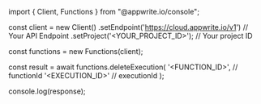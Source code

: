 import { Client, Functions } from "@appwrite.io/console";

const client = new Client()
    .setEndpoint('https://cloud.appwrite.io/v1') // Your API Endpoint
    .setProject('&lt;YOUR_PROJECT_ID&gt;'); // Your project ID

const functions = new Functions(client);

const result = await functions.deleteExecution(
    '<FUNCTION_ID>', // functionId
    '<EXECUTION_ID>' // executionId
);

console.log(response);
